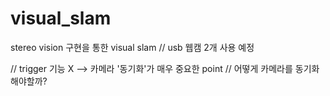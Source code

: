 # visual_slam 

stereo vision 구현을 통한 visual slam 
// usb 웹캠 2개 사용 예정 


// trigger 기능 X --> 카메라 '동기화'가 매우 중요한 point
// 어떻게 카메라를 동기화해야할까? 

